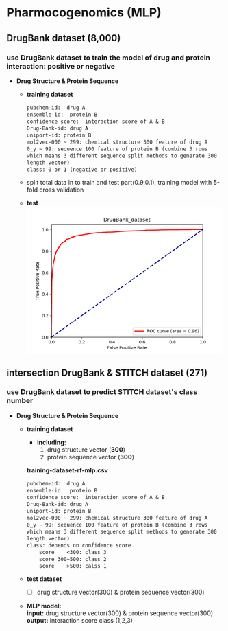 # Pharmocogenomics  (MLP)   
## DrugBank dataset (8,000)  
### use DrugBank dataset to train the model of drug and protein interaction: positive or negative

* **Drug Structure & Protein Sequence**

	* **training dataset** 
		
		```
		pubchem-id:  drug A
		ensemble-id:  protein B
		confidence score:  interaction score of A & B 
		Drug-Bank-id: drug A
		uniport-id: protein B
		mol2vec-000 ~ 299: chemical structure 300 feature of drug A
		0_y ~ 99: sequence 100 feature of protein B (combine 3 rows which means 3 different sequence split methods to generate 300 length vector)
		class: 0 or 1 (negative or positive)
	  	```
	    
	 * split total data in to train and test part(0.9,0.1), training model with 5-fold cross validation  
	 * **test**  
	 ![eg_image](https://github.com/HaibaraAiChan/pharmocogenomics/blob/master/DrugBank_dataset/model/test_96.png)
           

	   
		
	











## intersection DrugBank & STITCH dataset (271)  
### use DrugBank dataset to predict STITCH dataset's class number
* **Drug Structure & Protein Sequence**

	* **training dataset** 

		* **including:**  
			1. drug structure vector (**300**)   
			2. protein sequence vector (**300**)  


		**training-dataset-rf-mlp.csv**
		```
		pubchem-id:  drug A
		ensemble-id:  protein B
		confidence score:  interaction score of A & B 
		Drug-Bank-id: drug A
		uniport-id: protein B
		mol2vec-000 ~ 299: chemical structure 300 feature of drug A
		0_y ~ 99: sequence 100 feature of protein B (combine 3 rows which means 3 different sequence split methods to generate 300 length vector)
		class: depends on confidence score 
			score 	 <300: class 3
			score 300~500: class 2
			score 	 >500: calss 1
		```
	


	* **test dataset**   
		- [ ]  drug structure vector(300) & protein sequence vector(300)  
	
	* **MLP model:**  
		**input:**  drug structure vector(300) & protein sequence vector(300)     
		**output:**  interaction score class (1,2,3)  
